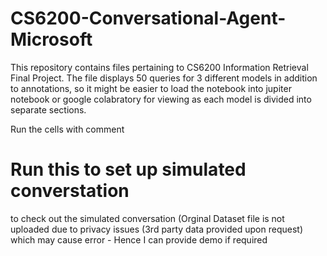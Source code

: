 # CS6200-Conversational-Agent-Microsoft
This repository contains files pertaining to CS6200 Information Retrieval Final Project.
The file displays 50 queries for 3 different models in addition to annotations, so it might be easier to load the notebook into jupiter notebook or google colabratory for viewing as each model is divided into separate sections.

Run the cells with comment
# Run this to set up simulated converstation
to check out the simulated conversation
(Orginal Dataset file is not uploaded due to privacy issues (3rd party data provided upon request)
which may cause error - Hence I can provide demo if required
